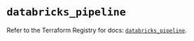 # `databricks_pipeline`

Refer to the Terraform Registry for docs: [`databricks_pipeline`](https://registry.terraform.io/providers/databricks/databricks/1.79.0/docs/resources/pipeline).

